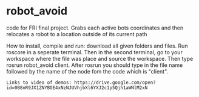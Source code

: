 # robot_avoid
code for FRI final project. Grabs each active bots coordinates and then relocates a robot to a location outside of its current path

How to install, compile and run:
    download all given folders and files. Run roscore in a seperate terminal. Then in the second terminal, go to your workspace where the file was place and source the workspace. Then type rosrun robot_avoid client. After rosrun you should type in the file name followed by the name of the node fom the code which is "client".
    
    Links to video of demos: https://drive.google.com/open?id=0B8nR9JX1ZNYBOE4xNzNJUVhjbXl6YXJ2c1p5Qjh1aWNlM2xN
    
